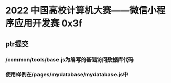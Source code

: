 # 2022 中国高校计算机大赛——微信小程序应用开发赛 0x3f
## ptr提交
### /common/tools/base.js为编写的基础访问数据库代码
### 使用样例在/pages/mydatabase/mydatabase.js中
